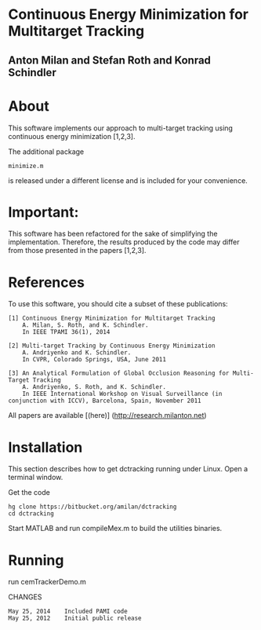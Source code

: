 Continuous Energy Minimization for Multitarget Tracking
=======================================================

Anton Milan and Stefan Roth and Konrad Schindler
------------------------------------------------




About
=====

This software implements our approach to multi-target tracking
using continuous energy minimization [1,2,3].

The additional package

    minimize.m
 
is released under a different license and is included for your convenience.




Important:
==========
This software has been refactored for the sake of simplifying the
implementation. Therefore, the results produced by the code may differ
from those presented in the papers [1,2,3].


References
==========
To use this software, you should cite a subset of these publications:

    [1] Continuous Energy Minimization for Multitarget Tracking
        A. Milan, S. Roth, and K. Schindler.
        In IEEE TPAMI 36(1), 2014
        
    [2] Multi-target Tracking by Continuous Energy Minimization
        A. Andriyenko and K. Schindler. 
        In CVPR, Colorado Springs, USA, June 2011

    [3] An Analytical Formulation of Global Occlusion Reasoning for Multi-Target Tracking
        A. Andriyenko, S. Roth, and K. Schindler. 
        In IEEE International Workshop on Visual Surveillance (in conjunction with ICCV), Barcelona, Spain, November 2011 

All papers are available [(here)] (http://research.milanton.net)


Installation
============
This section describes how to get dctracking running under Linux.
Open a terminal window.

Get the code

    hg clone https://bitbucket.org/amilan/dctracking
    cd dctracking
    

Start MATLAB and run compileMex.m to build the utilities binaries.


Running
=======

run cemTrackerDemo.m



CHANGES

	May 25, 2014	Included PAMI code
	May 25, 2012	Initial public release